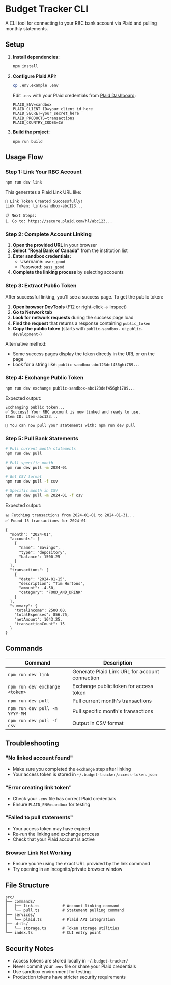 # Budget Tracker CLI

A CLI tool for connecting to your RBC bank account via Plaid and pulling monthly statements.

## Setup

1. **Install dependencies:**
   ```bash
   npm install
   ```

2. **Configure Plaid API:**
   ```bash
   cp .env.example .env
   ```
   
   Edit `.env` with your Plaid credentials from [Plaid Dashboard](https://dashboard.plaid.com/):
   ```env
   PLAID_ENV=sandbox
   PLAID_CLIENT_ID=your_client_id_here
   PLAID_SECRET=your_secret_here
   PLAID_PRODUCTS=transactions
   PLAID_COUNTRY_CODES=CA
   ```

3. **Build the project:**
   ```bash
   npm run build
   ```

## Usage Flow

### Step 1: Link Your RBC Account

```bash
npm run dev link
```

This generates a Plaid Link URL like:
```
🔗 Link Token Created Successfully!
Link Token: link-sandbox-abc123...

📋 Next Steps:
1. Go to: https://secure.plaid.com/hl/abc123...
```

### Step 2: Complete Account Linking

1. **Open the provided URL** in your browser
2. **Select "Royal Bank of Canada"** from the institution list
3. **Enter sandbox credentials:**
   - Username: `user_good`
   - Password: `pass_good`
4. **Complete the linking process** by selecting accounts

### Step 3: Extract Public Token

After successful linking, you'll see a success page. To get the public token:

1. **Open browser DevTools** (F12 or right-click → Inspect)
2. **Go to Network tab**
3. **Look for network requests** during the success page load
4. **Find the request** that returns a response containing `public_token`
5. **Copy the public token** (starts with `public-sandbox-` or `public-development-`)

Alternative method:
- Some success pages display the token directly in the URL or on the page
- Look for a string like: `public-sandbox-abc123def456ghi789...`

### Step 4: Exchange Public Token

```bash
npm run dev exchange public-sandbox-abc123def456ghi789...
```

Expected output:
```
Exchanging public token...
✅ Success! Your RBC account is now linked and ready to use.
Item ID: item-abc123...

🎉 You can now pull your statements with: npm run dev pull
```

### Step 5: Pull Bank Statements

```bash
# Pull current month statements
npm run dev pull

# Pull specific month
npm run dev pull -m 2024-01

# Get CSV format
npm run dev pull -f csv

# Specific month in CSV
npm run dev pull -m 2024-01 -f csv
```

Expected output:
```
📊 Fetching transactions from 2024-01-01 to 2024-01-31...
✅ Found 15 transactions for 2024-01

{
  "month": "2024-01",
  "accounts": [
    {
      "name": "Savings",
      "type": "depository",
      "balance": 1500.25
    }
  ],
  "transactions": [
    {
      "date": "2024-01-15",
      "description": "Tim Hortons",
      "amount": -4.50,
      "category": "FOOD_AND_DRINK"
    }
  ],
  "summary": {
    "totalIncome": 2500.00,
    "totalExpenses": 856.75,
    "netAmount": 1643.25,
    "transactionCount": 15
  }
}
```

## Commands

| Command | Description |
|---------|-------------|
| `npm run dev link` | Generate Plaid Link URL for account connection |
| `npm run dev exchange <token>` | Exchange public token for access token |
| `npm run dev pull` | Pull current month's transactions |
| `npm run dev pull -m YYYY-MM` | Pull specific month's transactions |
| `npm run dev pull -f csv` | Output in CSV format |

## Troubleshooting

### "No linked account found"
- Make sure you completed the `exchange` step after linking
- Your access token is stored in `~/.budget-tracker/access-token.json`

### "Error creating link token"
- Check your `.env` file has correct Plaid credentials
- Ensure `PLAID_ENV=sandbox` for testing

### "Failed to pull statements"
- Your access token may have expired
- Re-run the linking and exchange process
- Check that your Plaid account is active

### Browser Link Not Working
- Ensure you're using the exact URL provided by the link command
- Try opening in an incognito/private browser window

## File Structure

```
src/
├── commands/
│   ├── link.ts          # Account linking command
│   └── pull.ts          # Statement pulling command
├── services/
│   └── plaid.ts         # Plaid API integration
├── utils/
│   └── storage.ts       # Token storage utilities
└── index.ts             # CLI entry point
```

## Security Notes

- Access tokens are stored locally in `~/.budget-tracker/`
- Never commit your `.env` file or share your Plaid credentials
- Use sandbox environment for testing
- Production tokens have stricter security requirements